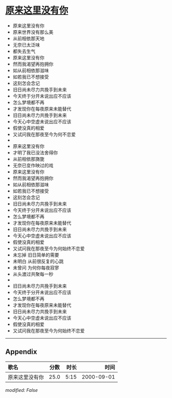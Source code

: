 # [原来这里没有你](https://music.163.com/song?id=25870062)

* 原来这里没有你
* 原来世界没有那么美
* 从前相依那天地
* 无奈已太泛味
* 都失去生气
* 原来这里没有你
* 然而我渴望再抱拥你
* 如从前相依那滋味
* 如若我已不想接受
* 这刻怎会念记
* 旧日尚未尽力共挽手到未来
* 今天终于分开未说出应不应该
* 怎么梦境都不再
* 才发现你在每夜原来未能替代
* 旧日尚未尽力共挽手到未来
* 今天心中空虚未说出应不应该
* 假使没真的相爱
* 又试问我在那夜至今为何不恋爱
* 
* 原来这里没有你
* 才明了我已没法舍得你
* 从前相依那旖旎
* 无奈已变作映过的戏
* 原来这里没有你
* 然而我渴望再抱拥你
* 如从前相依那滋味
* 如若我已不想接受
* 这刻怎会念记
* 旧日尚未尽力共挽手到未来
* 今天终于分开未说出应不应该
* 怎么梦境都不再
* 才发现你在每夜原来未能替代
* 旧日尚未尽力共挽手到未来
* 今天心中空虚未说出应不应该
* 假使没真的相爱
* 又试问我在那夜至今为何始终不恋爱
* 未忘掉 旧日简单的需要
* 未明白 从前很反复的心跳
* 未曾问 为何你每夜寂寥
* 从头渡过共聚每一秒
* 
* 旧日尚未尽力共挽手到未来
* 今天终于分开未说出应不应该
* 怎么梦境都不再
* 才发现你在每夜原来未能替代
* 旧日尚未尽力共挽手到未来
* 今天心中空虚未说出应不应该
* 假使没真的相爱
* 又试问我在那夜至今为何始终不恋爱


---

## Appendix

|歌名|分数|时长|时间|
|:---|:---:|---:|---:|
|原来这里没有你|25.0|5:15|2000-09-01

*modified: False*